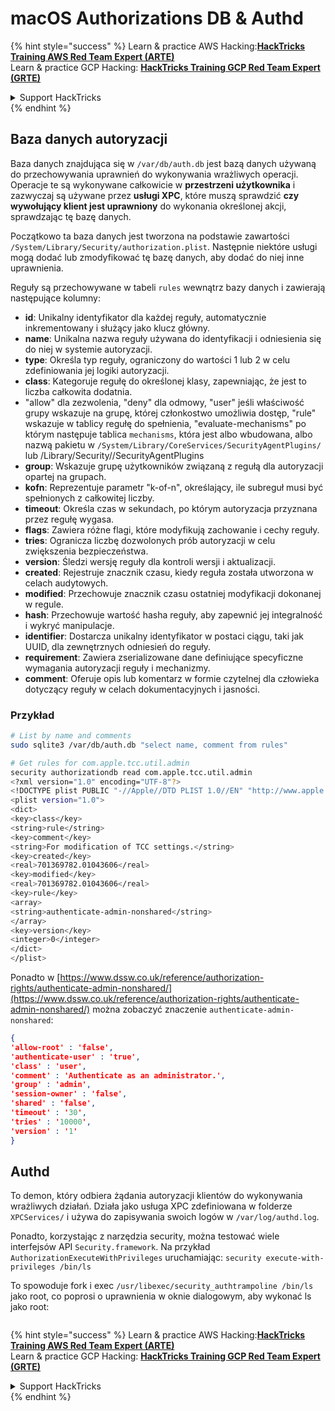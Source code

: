 # macOS Authorizations DB & Authd



{% hint style="success" %}
Learn & practice AWS Hacking:<img src="../../../.gitbook/assets/arte.png" alt="" data-size="line">[**HackTricks Training AWS Red Team Expert (ARTE)**](https://training.hacktricks.xyz/courses/arte)<img src="../../../.gitbook/assets/arte.png" alt="" data-size="line">\
Learn & practice GCP Hacking: <img src="../../../.gitbook/assets/grte.png" alt="" data-size="line">[**HackTricks Training GCP Red Team Expert (GRTE)**<img src="../../../.gitbook/assets/grte.png" alt="" data-size="line">](https://training.hacktricks.xyz/courses/grte)

<details>

<summary>Support HackTricks</summary>

* Check the [**subscription plans**](https://github.com/sponsors/carlospolop)!
* **Join the** 💬 [**Discord group**](https://discord.gg/hRep4RUj7f) or the [**telegram group**](https://t.me/peass) or **follow** us on **Twitter** 🐦 [**@hacktricks\_live**](https://twitter.com/hacktricks\_live)**.**
* **Share hacking tricks by submitting PRs to the** [**HackTricks**](https://github.com/carlospolop/hacktricks) and [**HackTricks Cloud**](https://github.com/carlospolop/hacktricks-cloud) github repos.

</details>
{% endhint %}

## **Baza danych autoryzacji**

Baza danych znajdująca się w `/var/db/auth.db` jest bazą danych używaną do przechowywania uprawnień do wykonywania wrażliwych operacji. Operacje te są wykonywane całkowicie w **przestrzeni użytkownika** i zazwyczaj są używane przez **usługi XPC**, które muszą sprawdzić **czy wywołujący klient jest uprawniony** do wykonania określonej akcji, sprawdzając tę bazę danych.

Początkowo ta baza danych jest tworzona na podstawie zawartości `/System/Library/Security/authorization.plist`. Następnie niektóre usługi mogą dodać lub zmodyfikować tę bazę danych, aby dodać do niej inne uprawnienia.

Reguły są przechowywane w tabeli `rules` wewnątrz bazy danych i zawierają następujące kolumny:

* **id**: Unikalny identyfikator dla każdej reguły, automatycznie inkrementowany i służący jako klucz główny.
* **name**: Unikalna nazwa reguły używana do identyfikacji i odniesienia się do niej w systemie autoryzacji.
* **type**: Określa typ reguły, ograniczony do wartości 1 lub 2 w celu zdefiniowania jej logiki autoryzacji.
* **class**: Kategoruje regułę do określonej klasy, zapewniając, że jest to liczba całkowita dodatnia.
* "allow" dla zezwolenia, "deny" dla odmowy, "user" jeśli właściwość grupy wskazuje na grupę, której członkostwo umożliwia dostęp, "rule" wskazuje w tablicy regułę do spełnienia, "evaluate-mechanisms" po którym następuje tablica `mechanisms`, która jest albo wbudowana, albo nazwą pakietu w `/System/Library/CoreServices/SecurityAgentPlugins/` lub /Library/Security//SecurityAgentPlugins
* **group**: Wskazuje grupę użytkowników związaną z regułą dla autoryzacji opartej na grupach.
* **kofn**: Reprezentuje parametr "k-of-n", określający, ile subreguł musi być spełnionych z całkowitej liczby.
* **timeout**: Określa czas w sekundach, po którym autoryzacja przyznana przez regułę wygasa.
* **flags**: Zawiera różne flagi, które modyfikują zachowanie i cechy reguły.
* **tries**: Ogranicza liczbę dozwolonych prób autoryzacji w celu zwiększenia bezpieczeństwa.
* **version**: Śledzi wersję reguły dla kontroli wersji i aktualizacji.
* **created**: Rejestruje znacznik czasu, kiedy reguła została utworzona w celach audytowych.
* **modified**: Przechowuje znacznik czasu ostatniej modyfikacji dokonanej w regule.
* **hash**: Przechowuje wartość hasha reguły, aby zapewnić jej integralność i wykryć manipulacje.
* **identifier**: Dostarcza unikalny identyfikator w postaci ciągu, taki jak UUID, dla zewnętrznych odniesień do reguły.
* **requirement**: Zawiera zserializowane dane definiujące specyficzne wymagania autoryzacji reguły i mechanizmy.
* **comment**: Oferuje opis lub komentarz w formie czytelnej dla człowieka dotyczący reguły w celach dokumentacyjnych i jasności.

### Przykład
```bash
# List by name and comments
sudo sqlite3 /var/db/auth.db "select name, comment from rules"

# Get rules for com.apple.tcc.util.admin
security authorizationdb read com.apple.tcc.util.admin
<?xml version="1.0" encoding="UTF-8"?>
<!DOCTYPE plist PUBLIC "-//Apple//DTD PLIST 1.0//EN" "http://www.apple.com/DTDs/PropertyList-1.0.dtd">
<plist version="1.0">
<dict>
<key>class</key>
<string>rule</string>
<key>comment</key>
<string>For modification of TCC settings.</string>
<key>created</key>
<real>701369782.01043606</real>
<key>modified</key>
<real>701369782.01043606</real>
<key>rule</key>
<array>
<string>authenticate-admin-nonshared</string>
</array>
<key>version</key>
<integer>0</integer>
</dict>
</plist>
```
Ponadto w [https://www.dssw.co.uk/reference/authorization-rights/authenticate-admin-nonshared/](https://www.dssw.co.uk/reference/authorization-rights/authenticate-admin-nonshared/) można zobaczyć znaczenie `authenticate-admin-nonshared`:
```json
{
'allow-root' : 'false',
'authenticate-user' : 'true',
'class' : 'user',
'comment' : 'Authenticate as an administrator.',
'group' : 'admin',
'session-owner' : 'false',
'shared' : 'false',
'timeout' : '30',
'tries' : '10000',
'version' : '1'
}
```
## Authd

To demon, który odbiera żądania autoryzacji klientów do wykonywania wrażliwych działań. Działa jako usługa XPC zdefiniowana w folderze `XPCServices/` i używa do zapisywania swoich logów w `/var/log/authd.log`.

Ponadto, korzystając z narzędzia security, można testować wiele interfejsów API `Security.framework`. Na przykład `AuthorizationExecuteWithPrivileges` uruchamiając: `security execute-with-privileges /bin/ls`

To spowoduje fork i exec `/usr/libexec/security_authtrampoline /bin/ls` jako root, co poprosi o uprawnienia w oknie dialogowym, aby wykonać ls jako root:

<figure><img src="../../../.gitbook/assets/image (10).png" alt=""><figcaption></figcaption></figure>

{% hint style="success" %}
Learn & practice AWS Hacking:<img src="../../../.gitbook/assets/arte.png" alt="" data-size="line">[**HackTricks Training AWS Red Team Expert (ARTE)**](https://training.hacktricks.xyz/courses/arte)<img src="../../../.gitbook/assets/arte.png" alt="" data-size="line">\
Learn & practice GCP Hacking: <img src="../../../.gitbook/assets/grte.png" alt="" data-size="line">[**HackTricks Training GCP Red Team Expert (GRTE)**<img src="../../../.gitbook/assets/grte.png" alt="" data-size="line">](https://training.hacktricks.xyz/courses/grte)

<details>

<summary>Support HackTricks</summary>

* Check the [**subscription plans**](https://github.com/sponsors/carlospolop)!
* **Join the** 💬 [**Discord group**](https://discord.gg/hRep4RUj7f) or the [**telegram group**](https://t.me/peass) or **follow** us on **Twitter** 🐦 [**@hacktricks\_live**](https://twitter.com/hacktricks\_live)**.**
* **Share hacking tricks by submitting PRs to the** [**HackTricks**](https://github.com/carlospolop/hacktricks) and [**HackTricks Cloud**](https://github.com/carlospolop/hacktricks-cloud) github repos.

</details>
{% endhint %}
